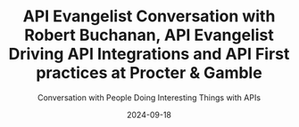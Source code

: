 ---
title: API Evangelist Conversation with Robert Buchanan, API Evangelist Driving API Integrations and API First practices at Procter & Gamble
description: Robert came by to share his wisdom on why APIs matter and I can always count on him for hot takes on the realities of our API operations. Robert was a constant back channel during my Breaking Changes days, but I never managed to actually get him on the show. Robert and are in alignment on where most of the deficiencies exist across the API space and I'd that we both share higher "technological morals" about what makes good APIs and what contributes healthy API operations. I definitely will have Robert back to talk about all the hot button issues with me.
date: 2024-09-18
youtubeId: b-OsSfhVHuw
guestName: Robert Buchanan
guestRole: API Evangelist
guestCompany: Procter & Gamble
guestIndustry: Consumer Goods
guestImage: /assets/img/people/robert-buchanan-headshot.jpeg
bio: As a Software Carpenter picking the right tools for the job comes from my experience with Cloud, Security, Application Development and Operations. Carpenters must focus on the problems and craft solutions that meet the expectation of business, engineering, and the demand of our customers.
obfuscated: false
summary: Developing more discipline when it comes to deliver high quality APIs.
subtitle: Conversation with People Doing Interesting Things with APIs
audio_file: https://kinlane-productions2.s3.amazonaws.com/api-evangelist-conversations/api-evangelist-conversation-2024-09-18-robert-buchanen-pg.wav
audio_length: 101206694
sound_cloud: https://soundcloud.com/kinlane/api-evangelist-conversation-with-robert-buchanan-api-evangelist-at-procter-gamble
duration: '0:19:07'
publish_date: "2024-09-18 15:00:00"
url: https://conversations.apievangelist.com/sessions/2024-09-18-robert-buchanan-pg.html
tags:
  - Consumer Goods
partnerImage: https://kinlane-productions2.s3.amazonaws.com/api-evangelist-partners/bump-banner-728.png
partnerUrl: https://bit.ly/3MEOGa9
partnerTitle: The API doc platform for Tech Writers & Engineers
conversation: 

  - question: Who are you?
    answer: I'm Robert Buchanan, um, coming here from, uh, Procter Gamble where, um, we're doing some interesting things with the API program.

  - question: Why do APIs matter?
    answer: I mean, APIs have always mattered. The revolution of API is really, uh, in the early two thousands when Roy Fielding came out with the restful architecture and really the coining of web services really kicked it off. But we've been using API since computers existed. It's just the exposure now in today's world. When we look at APIs, why they matter is their multi billion dollar avenue for revenue integration, streamlining of conversations between companies, but also internal to companies. So, you know, with that massive popularity and the value add that they can bring, we can now start answering a lot of problems that previously took a lot of, um, you know, individuals to do the work. Now we can automate that systems. Now we can really do events, um, event streaming and other capabilities to again. Uh, ultimately streamlined to get more products out to answer more business problems and realistically influence our customers. 

  - question: What is the top mistake you see people make doing APIs?
    answer: The biggest mistake I see all the time is. It's, uh, it's kind of twofold. It's realistically, they don't view APIs as more than a technical thing. And really it's a, it's a product. It's an experience. Um, there's a person that worked with me for a long time. They always said in every API governance or style guide meeting is APIs are ugly websites, right? And realistically, if you have a, uh, an API, which is not usable by a customer or usable by a developer, it's not a great API. And a lot of people think of, well, this company has to use our API. Well, the biggest mistake is not making it a good API or a good consumer experience for the API consumer, because then you have more support tickets. You have more flaws, you have more, um, you know, challenges in general. So I think one piece is, is. We're not treating 'em as products, we're not putting the time and effort into putting, you know, product on the shelf as with their APIs. They're just technical. And then the other problem is, is the people are taking databases and turning 'em into JSO and calling it an API like, let, let's not do that. That's a massive security problem. And also just horrible design . 

  - question: Why do people see APIs as just a technical thing?
    answer: So I think a lot of it is business wants to do it fast. They don't do proper funding on development. They hear buzzwords from the industry. So partly it's our own fault in the industry of like, I can download this library and, you know, build an API in minutes. Well, no, you can get started in minutes. You can't finish in minutes, right? It's a lot of the big hype of the AI right now. It's like, oh, I can generate a website from an AI prompt. Sure. But there's a lot of problems with those prompts. There's a lot of problems with the end result. Could you get the base started? Absolutely. Now start tweaking and enhancing it. That's where you need the knowledge and expertise. We're forgetting to have that knowledge and expertise.

  - question: Where is the source of truth for APIs?
    answer: I would say the true source of truth, like the absolute, is always the runtime. Whatever is active in production is the source of truth. Now, when we talk about communication, documentation, and really how we should engage, The source of truth should be your design contract and it should be held as a contract in the sense of you can't just change it and break all your consumers. And I think that's where a lot of people who go code first and then have something spit out their documentation, lose the ability to vet their assumptions and what they've done, like design the contract, you know, design first, do the designing, you know, with the feedback loops and the, the talking with your consumers and stakeholders, and then when you build it, now you can check of. This is what I thought it was going to be. This is what it actually is. Is it still matching? And really, I think the combination of those two is really the source because then you can check your own work. You can also have people who are more architectural and design focused, much like we have a UX team that is more design focused, and then you had the UI team, who's more implementation. You can do the same thing to where implementation needs to follow the design, but your implementers are not necessarily people designing. Because design really takes context knowledge, deep domain knowledge, and really just the user ability or usability of APIs for consumers. It's not just a slap, a few properties in Jason and call it a day.

  - question: Should business people be involved with APIs?
    answer: I believe that if you are treating APIs as a product, any product manager who has an offering that includes APIs should have at least, you know, 101 and maybe even 201 knowledge of APIs. They should understand the patterns. They should understand what makes a good API. And a lot of this stuff is, you know, very, uh, Complimentary to what they already know of software products or even physical products, right? If we look at any item on the shelf, you want to have good documentation on how to use the item. You want to have a good user experience in using the item. You want to have a good, you know, way to purchase the item. If, if you don't have those things, you're not going to sell many items. And I think that's where product really needs to step in and not just say, Oh, it's a technical thing. It's just an implementation, but more of, again, taking that pride in the work of saying this is something I'm selling. This is something, even if it's to the team next to me, they're my customers. I'm selling it to them. I need to make it good. So they love it. 

  - question: Is OpenAPI a contract?
    answer: Yeah. OpenAPI is a contract now. The OpenAPI spec, as we've talked many times, is limited, and I wish it was a bit more open than it is, but it is a contract that helps us, you know, standardize how we communicate these things. And I did see recently the OpenAPI initiative launched, uh, I forget what it's called, but they're talking about the flows of it. Yeah. ORAZO. ORAZO. Yeah, so that I haven't taken a deep dive look into it, but it does help part of that contract in the documentation of like, here's a way that people use this contract to get the job done. Um, and it really, you know, benefits us of that, that contract to say, this is how you interact with it. This is what's required for us to process the data, but ultimately you need to decide how you're going to use it as a consumer. We're just here to help you use it. Right. 

  - question: Why do you use OpenAPI?
    answer: Um, I do feel that the OpenAPI tooling is general public, uh, or the industry is, is limited and we have not done a good job of investing in that tooling. Um, I think what it could offer the potential if, if we changed a bit of the open API specification, be open to, you know, new custom HTTP verbs, or even finding a way to bridge the gap between, you know, synchronous into a similar spec or into that fashion, I think ultimately what it could drive is. a lot of ways that we can build implementation tools to even generate some of the code in a more profound or robust way. I know there's currently generators and there's people that have done specs to our tools to generate from open API spec, but it's not something a company can quickly pick up conform to their core engineering principles or their core engineering libraries and whatnot. They have to restart the whole process over and over again. Um, I think the tooling in general, if we. If we had open API, uh, you know, more teams funding it or more company is really attaching to it. We could have a lot more tooling to, you know, really kick people off in the right direction sooner than later. Um, the biggest reason why I like it as a specification is it's one of the more popular ones. Rammel really didn't take off. Um, Smithy is kind of a good, but kind of out there as well from Amazon. But, um, we can use it as a talking point in conversations. Right? And like any contract, you need people to review it, you need people to read it, you need people to understand it. And it's at least a way to get it in front of folks, either in a configuration file as a source of truth in a GitHub, or by rendering it with a tool like Swagger UI or Redoc or RapiDoc. So it's a conversational piece to get the feedback loop started. 

  - question: What are custom HTTP methods?
    answer: Yeah. So I think that's a miss in the industry. Um, and the reason why is because we talk about, and I'm going to, you know, hopefully I don't get flack from Roy Fielding, but my understanding of RESTful, um, and whatnot, is we should be able to define HTTP methods so that our actions are communicated in the methods, the verbs of what we're trying to do are communicated in the HTTP methods, but not necessarily in our payload structures or in our So a lot of times I see people, you know, get caught up in the conundrum of if they're trying to build an API to where they process orders, they're like, well, how do I cancel an order? Well, it could be a post and you take an event to cancel an order. It could be a put where you update the order, but now you're putting the control of what status it is into the consumer's hand. And then it could be a patch, but. Patches generally not used because they either don't do a json patch or they don't do a proper patch operation. They do like this merge or upsert system. And again, it goes back to you're putting that control in the consumer to do. However, if we created a cancel method and you just sent the order slash order ID with the cancel method, now your logic is very crisp and clear of, Hey, I need to cancel this order. I don't have to guess of, well, is it modifying the fulfillment address? Is it modifying this? And we actually would build more secure software because now we've reduced all the logic that goes into processing endpoints, which in turn, if we get to custom methods, more realistically, or, or more methods in general, we would then get to that Holy grail of hypermedia a lot easier because then when we pass around the links in payloads, They become easier to decipher programmatically versus like, well, is this a post that it's saying action of, you know, next, is that a post? Is it get, is it a, what, what is it? Right? We can clearly say what it is because the methods are available. 

  - question: Why is it so hard to understand the semantics of APIs?
    answer: Oh, absolutely. And I mean, a lot of people go and quote, you know, um, they seem to be spec and like, well, you know, gets don't deserve bodies. Okay. But query is a new RFC that's out there for a new method. It is effectively a get with a body because it's doing all the semantics of what we use post for for searching, but it's putting it into a way that you can do it over a query method, which is a subset of what get did. So, you know, we are creating new RFCs for new endpoints, but I think it's, those are great for like the global standards, but I think companies in general should be able to draft their own for their own company canonical use, because it would expand a lot of what we're doing inside of APIs. And it also, you know, Start to blend when we need things like GRPC, which are very action oriented, very process oriented things, you know, and there's benefits to use GRPC for their low latency and their low or their fast transmission and whatnot. But realistically, we could take some of those learnings and say we can apply those to even RESTful endpoints because we have the other verbs to describe what we're doing. I think it's a miss in the industry and sadly. Changing OpenAPI spec isn't enough because a lot of the vendors, like, uh, the CDNs out there, the gateways out there, they restrict you. In fact, um, I submitted an issue to the Zig programming language because their first implementation of an HTTP server at the core language only supported certain verbs. I said, well, the spec says this and they actually went through and change it. I love the, the Zig Dev team. Cause they went through with a lot of feedback from the community, went and changed it to where you can now supply custom verbs inside their core system.

  - question: What worries you most about the future?
    answer: Uh, truthfully, I think the education and the knowledge that we're teaching engineers or software engineers, I, I think, um, and I know Depending on the community, if you use the word engineer, people question, because we're not taking the approaches that other engineer fields do. Right. We're not doing a lot of education in this way. I mean, if you go look out and we have these app schools that are great to get someone started to get into a junior role, the companies aren't taking that education and then doing more with it. Right. We're kind of putting people into the deep end with just enough knowledge to be dangerous, but we're not hardening them with the foundations or, you know, Computer science, uh, rigor to say like, yeah, this is the academic approach. Here's the practical approach. Here's hardened ways to do things. And more and more people are coming out with, you know, allure to tools like, um, a lot of the GraphQL, uh, hype is I can take my database to make an API in like three clicks. because they don't know all the things they don't know. And it's, it's a failure on the IT industry of education. Like it's almost as if, and I hate certifications because it's usually book knowledge versus practical knowledge. But it's almost like companies should have a way to do continuous education with their engineers as a requirement for them to be safe and to be knowledgeable. But I do think the, the education and the way that we You know, hype everything up as quick and easy is our downfall. It's going to make it to where we lose a lot of that lower level language, lower level thought process and really solving real problems versus solving semantic sugar problems. 

  - question: What keeps you going each day?
    answer: Funny enough, it's the reverse of the problem is I like teaching, I like mentoring, I like telling people experiences and collaborating with them. It's honestly why, even after doing this is now my second API program at two different employers, I'm still going to be involved in the space and continue doing it. I'm taking more of a security approach this time because it's a big threat vector out there. But really, it's if I teach people to build better APIs, more secure APIs, that threat vector becomes more manageable. Right? So much as I feel the industry is failing on the education side where we have too much light level education, I'm trying to instill a lot of lower level education within the people I talk to and really share with them experiences to build better systems. 
---